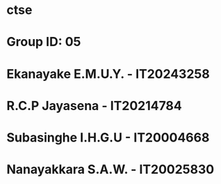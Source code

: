 # ctse
# Group ID: 05
# Ekanayake E.M.U.Y. - IT20243258
# R.C.P Jayasena - IT20214784
# Subasinghe I.H.G.U - IT20004668
# Nanayakkara S.A.W. - IT20025830
